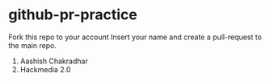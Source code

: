 # github-pr-practice
Fork this repo to your account
Insert your name and create a pull-request to the main repo.

1. Aashish Chakradhar
2. Hackmedia 2.0
